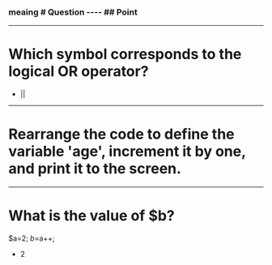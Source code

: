### meaing # Question ---- ## Point

---------------------------------------------------------

# Which symbol corresponds to the logical OR operator?
- ||

---------------------------------------------------------

# Rearrange the code to define the variable 'age', increment it by one, and print it to the screen.

<?php
$age = 21;
$age++;
echo $age;
?>

---------------------------------------------------------

# What is the value of $b?
$a=2; $b=$a++;
- 2
